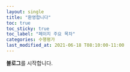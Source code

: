 ```yaml
---
layout: single
title: "환영합니다"
toc: true 
toc_sticky: true 
toc_label: "페이지 주요 목차" 
categories: 수행평가 
last_modified_at: 2021-06-18 T08:10:00-11:00 
---
```


**블로그**를 시작합니다.

